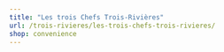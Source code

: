 ```yaml
---
title: "Les trois Chefs Trois-Rivières"
url: /trois-rivieres/les-trois-chefs-trois-rivieres/
shop: convenience
---
```

